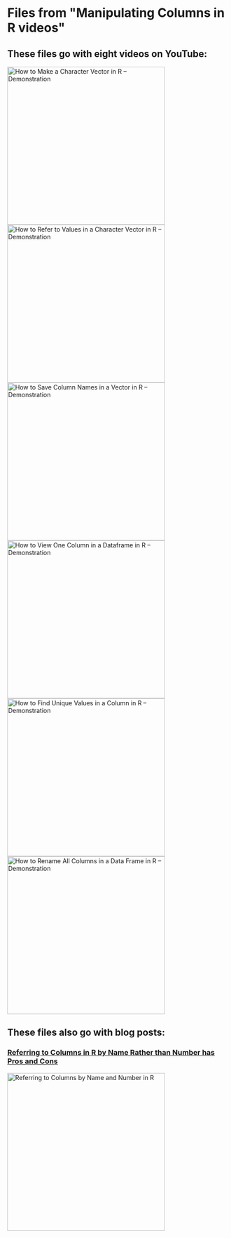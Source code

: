 # Files from "Manipulating Columns in R videos"
##  These files go with eight videos on YouTube:

<a href="https://youtu.be/xLpZRhvZdnw" target="_blank">
  <img width="360"  border="0" align="center"  src="https://dethwench.com/wp-content/uploads/2022/10/Make-Character-Vector-YouTube-Cover.jpg" alt="How to Make a Character Vector in R – Demonstration">
</a>

<a href="https://youtu.be/yqKlBqZ1X2o" target="_blank">
  <img width="360"  border="0" align="center"  src="https://dethwench.com/wp-content/uploads/2022/10/Referring-to-Values-in-Vector-YouTube-Cover.jpg" alt="How to Refer to Values in a Character Vector in R – Demonstration">
</a>

<a href="https://youtu.be/B5NYCsIW9ys" target="_blank">
  <img width="360"  border="0" align="center"  src="https://dethwench.com/wp-content/uploads/2022/10/Save-Column-Names-as-Vector-Youtube-Cover.jpg" alt="How to Save Column Names in a Vector in R – Demonstration">
</a>

<a href="https://youtu.be/Ut6DamzTfDk" target="_blank">
  <img width="360"  border="0" align="center"  src="https://dethwench.com/wp-content/uploads/2022/10/Look-at-individual-columns-Youtube-Cover.jpg" alt="How to View One Column in a Dataframe in R – Demonstration">
</a>

<a href="https://youtu.be/juwpHGfH88k" target="_blank">
  <img width="360"  border="0" align="center"  src="https://dethwench.com/wp-content/uploads/2022/10/Unique-values-in-columns-Youtube-Cover.jpg" alt="How to Find Unique Values in a Column in R – Demonstration">
</a>

<a href="https://youtu.be/1ukoi91SiJo" target="_blank">
  <img width="360"  border="0" align="center"  src="https://dethwench.com/wp-content/uploads/2022/10/Rename-all-columns-in-YouTube-Cover.jpg" alt="How to Rename All Columns in a Data Frame in R – Demonstration">
</a>


##  These files also go with blog posts:
### [Referring to Columns in R by Name Rather than Number has Pros and Cons](https://dethwench.com/referring-to-columns-in-r-by-name-rather-than-number-has-pros-and-cons/)

<a href="https://dethwench.com/referring-to-columns-in-r-by-name-rather-than-number-has-pros-and-cons/" target="_blank">
  <img width="360"  border="0" align="center"  src="https://dethwench.com/wp-content/uploads/2022/10/Call-the-variable-by-name-or-number-in-R_cvr.jpg" alt="Referring to Columns by Name and Number in R">
</a>
